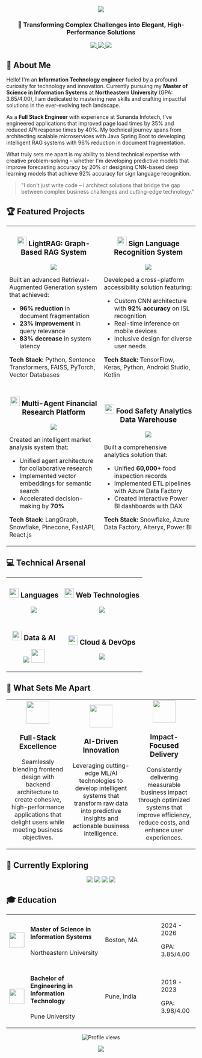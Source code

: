 <div align="center">
  <img src="https://capsule-render.vercel.app/api?type=waving&color=gradient&height=200&section=header&text=Bhagyashri%20Pagar&fontSize=80&animation=fadeIn&fontAlignY=38&desc=Full%20Stack%20Engineer%20|%20AI%20Enthusiast%20|%20Data%20Science%20Practitioner&descAlignY=58&descAlign=62" />
  
  <h3>👋 Transforming Complex Challenges into Elegant, High-Performance Solutions</h3>
</div>

<p align="center">
  <a href="https://linkedin.com/in/bhagyashri-pagar">
    <img src="https://img.shields.io/badge/LinkedIn-Connect-0A66C2?style=for-the-badge&logo=linkedin"/>
  </a>
  <a href="mailto:pagar.b@northeastern.edu">
    <img src="https://img.shields.io/badge/Email-Contact%20Me-D14836?style=for-the-badge&logo=gmail"/>
  </a>
  <a href="https://github.com/Pagar-Bhagyashri">
    <img src="https://img.shields.io/badge/Portfolio-Visit%20Projects-4D69FF?style=for-the-badge&logo=github"/>
  </a>
</p>

## 🚀 About Me

Hello! I'm an **Information Technology engineer** fueled by a profound curiosity for technology and innovation. Currently pursuing my **Master of Science in Information Systems** at **Northeastern University** (GPA: 3.85/4.00), I am dedicated to mastering new skills and crafting impactful solutions in the ever-evolving tech landscape.

As a **Full Stack Engineer** with experience at Sunanda Infotech, I've engineered applications that improved page load times by 35% and reduced API response times by 40%. My technical journey spans from architecting scalable microservices with Java Spring Boot to developing intelligent RAG systems with 96% reduction in document fragmentation.

What truly sets me apart is my ability to blend technical expertise with creative problem-solving – whether I'm developing predictive models that improve forecasting accuracy by 20% or designing CNN-based deep learning models that achieve 92% accuracy for sign language recognition.

> "I don't just write code – I architect solutions that bridge the gap between complex business challenges and cutting-edge technology."

## 🏆 Featured Projects

<table>
  <tr>
    <td width="50%">
      <h3 align="center">
        <img src="https://img.icons8.com/color/48/000000/artificial-intelligence.png" width="25"/>
        LightRAG: Graph-Based RAG System
      </h3>
      <p align="center">
        <a href="#" target="_blank">
          <img src="https://img.shields.io/badge/Code-View_Repository-blue?style=for-the-badge&logo=github"/>
        </a>
      </p>
      <p>
        Built an advanced Retrieval-Augmented Generation system that achieved:
        <ul>
          <li><b>96% reduction</b> in document fragmentation</li>
          <li><b>23% improvement</b> in query relevance</li>
          <li><b>83% decrease</b> in system latency</li>
        </ul>
        <b>Tech Stack:</b> Python, Sentence Transformers, FAISS, PyTorch, Vector Databases
      </p>
    </td>
    <td width="50%">
      <h3 align="center">
        <img src="https://img.icons8.com/color/48/000000/sign-language.png" width="25"/>
        Sign Language Recognition System
      </h3>
      <p align="center">
        <a href="#" target="_blank">
          <img src="https://img.shields.io/badge/Code-View_Repository-blue?style=for-the-badge&logo=github"/>
        </a>
      </p>
      <p>
        Developed a cross-platform accessibility solution featuring:
        <ul>
          <li>Custom CNN architecture with <b>92% accuracy</b> on ISL recognition</li>
          <li>Real-time inference on mobile devices</li>
          <li>Inclusive design for diverse user needs</li>
        </ul>
        <b>Tech Stack:</b> TensorFlow, Keras, Python, Android Studio, Kotlin
      </p>
    </td>
  </tr>
  <tr>
    <td width="50%">
      <h3 align="center">
        <img src="https://img.icons8.com/color/48/000000/financial-growth.png" width="25"/>
        Multi-Agent Financial Research Platform
      </h3>
      <p align="center">
        <a href="#" target="_blank">
          <img src="https://img.shields.io/badge/Code-View_Repository-blue?style=for-the-badge&logo=github"/>
        </a>
      </p>
      <p>
        Created an intelligent market analysis system that:
        <ul>
          <li>Unified agent architecture for collaborative research</li>
          <li>Implemented vector embeddings for semantic search</li>
          <li>Accelerated decision-making by <b>70%</b></li>
        </ul>
        <b>Tech Stack:</b> LangGraph, Snowflake, Pinecone, FastAPI, React.js
      </p>
    </td>
    <td width="50%">
      <h3 align="center">
        <img src="https://img.icons8.com/color/48/000000/data-protection.png" width="25"/>
        Food Safety Analytics Data Warehouse
      </h3>
      <p align="center">
        <a href="#" target="_blank">
          <img src="https://img.shields.io/badge/Code-View_Repository-blue?style=for-the-badge&logo=github"/>
        </a>
      </p>
      <p>
        Built a comprehensive analytics solution that:
        <ul>
          <li>Unified <b>60,000+</b> food inspection records</li>
          <li>Implemented ETL pipelines with Azure Data Factory</li>
          <li>Created interactive Power BI dashboards with DAX</li>
        </ul>
        <b>Tech Stack:</b> Snowflake, Azure Data Factory, Alteryx, Power BI
      </p>
    </td>
  </tr>
</table>

## 💻 Technical Arsenal

<table>
  <tr>
    <td>
      <h3 align="center">
        <img src="https://img.icons8.com/color/48/000000/source-code.png" width="25"/>
        Languages
      </h3>
      <p align="center">
        <img src="https://skillicons.dev/icons?i=java,python,js,ts,cpp,kotlin,cs,r" />
      </p>
    </td>
    <td>
      <h3 align="center">
        <img src="https://img.icons8.com/color/48/000000/web.png" width="25"/>
        Web Technologies
      </h3>
      <p align="center">
        <img src="https://skillicons.dev/icons?i=react,redux,nodejs,express,html,css" />
      </p>
    </td>
  </tr>
  <tr>
    <td>
      <h3 align="center">
        <img src="https://img.icons8.com/color/48/000000/database.png" width="25"/>
        Data & AI
      </h3>
      <p align="center">
        <img src="https://skillicons.dev/icons?i=mongodb,mysql,tensorflow,pytorch" />
        <img src="https://img.shields.io/badge/Snowflake-29B5E8?style=flat&logo=snowflake&logoColor=white" height="36" />
      </p>
    </td>
    <td>
      <h3 align="center">
        <img src="https://img.icons8.com/color/48/000000/cloud.png" width="25"/>
        Cloud & DevOps
      </h3>
      <p align="center">
        <img src="https://skillicons.dev/icons?i=aws,azure,gcp,docker,kubernetes,git" />
      </p>
    </td>
  </tr>
</table>

## 🧠 What Sets Me Apart

<table>
  <tr>
    <td width="33%" align="center">
      <img src="https://img.icons8.com/fluency/96/000000/merge-git.png" width="60" />
      <h3>Full-Stack Excellence</h3>
      <p>Seamlessly blending frontend design with backend architecture to create cohesive, high-performance applications that delight users while meeting business objectives.</p>
    </td>
    <td width="33%" align="center">
      <img src="https://img.icons8.com/fluency/96/000000/artificial-intelligence.png" width="60" />
      <h3>AI-Driven Innovation</h3>
      <p>Leveraging cutting-edge ML/AI technologies to develop intelligent systems that transform raw data into predictive insights and actionable business intelligence.</p>
    </td>
    <td width="33%" align="center">
      <img src="https://img.icons8.com/fluency/96/000000/group-of-projects.png" width="60" />
      <h3>Impact-Focused Delivery</h3>
      <p>Consistently delivering measurable business impact through optimized systems that improve efficiency, reduce costs, and enhance user experiences.</p>
    </td>
  </tr>
</table>

## 🔭 Currently Exploring

<p align="center">
  <img src="https://img.shields.io/badge/Advanced_LLM_Architectures-5600FF?style=for-the-badge&logo=openai&logoColor=white" />
  <img src="https://img.shields.io/badge/Distributed_Systems-326CE5?style=for-the-badge&logo=kubernetes&logoColor=white" />
  <img src="https://img.shields.io/badge/Real--time_Analytics-00ADD8?style=for-the-badge&logo=apachekafka&logoColor=white" />
  <img src="https://img.shields.io/badge/Multi--agent_AI_Systems-FF6F00?style=for-the-badge&logo=tensorflow&logoColor=white" />
</p>

## 🎓 Education

<table>
  <tr>
    <td width="10%">
      <img src="https://img.icons8.com/color/48/000000/graduation-cap.png" width="40"/>
    </td>
    <td width="40%">
      <h4>Master of Science in Information Systems</h4>
      <p>Northeastern University</p>
    </td>
    <td width="30%">
      <p>Boston, MA</p>
    </td>
    <td width="20%">
      <p>2024 - 2026</p>
      <p>GPA: 3.85/4.00</p>
    </td>
  </tr>
  <tr>
    <td width="10%">
      <img src="https://img.icons8.com/color/48/000000/graduation-cap.png" width="40"/>
    </td>
    <td width="40%">
      <h4>Bachelor of Engineering in Information Technology</h4>
      <p>Pune University</p>
    </td>
    <td width="30%">
      <p>Pune, India</p>
    </td>
    <td width="20%">
      <p>2019 - 2023</p>
      <p>GPA: 3.98/4.00</p>
    </td>
  </tr>
</table>

<p align="center">
  <img src="https://komarev.com/ghpvc/?username=Pagar-Bhagyashri&style=flat-square&color=blue" alt="Profile views"/>
</p>

<div align="center">
  <img src="https://capsule-render.vercel.app/api?type=waving&color=gradient&height=120&section=footer&animation=fadeIn" />
</div>
